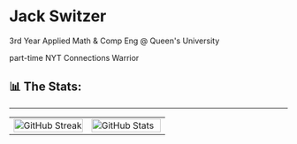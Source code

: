 # Jack Switzer

3rd Year Applied Math & Comp Eng @ Queen's University

part-time NYT Connections Warrior

## 📊 The Stats:
---
<table>
  <tr>
    <td width="50%">
      <img width="100%" src="https://github-readme-streak-stats.herokuapp.com/?user=JackSwitzer&theme=merko" alt="GitHub Streak">
    </td>
    <td width="50%">
      <img width="100%" src="https://github-readme-stats.vercel.app/api?username=JackSwitzer&count_private=true&show_icons=true&theme=merko" alt="GitHub Stats">
    </td>
  </tr>
</table>
